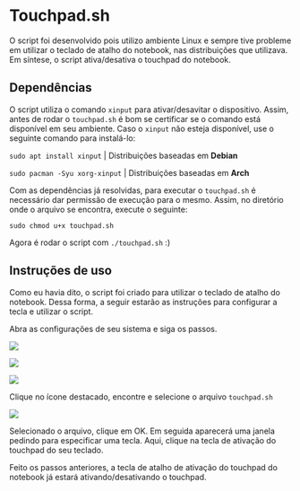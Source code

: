 # Touchpad.sh
O script foi desenvolvido pois utilizo ambiente Linux e sempre tive probleme em utilizar o teclado de atalho do notebook, nas distribuições que utilizava. Em síntese, o script ativa/desativa o touchpad do notebook.

## Dependências
O script utiliza o comando `xinput` para ativar/desavitar o dispositivo. Assim, antes de rodar o `touchpad.sh` é bom se certificar se o comando está disponível em seu ambiente. Caso o `xinput` não esteja disponível, use o seguinte comando para instalá-lo:

`sudo apt install xinput` | Distribuições baseadas em **Debian**

`sudo pacman -Syu xorg-xinput` | Distribuições baseadas em **Arch**

Com as dependências já resolvidas, para executar o `touchpad.sh` é necessário dar permissão de execução para o mesmo. Assim, no diretório onde o arquivo se encontra, execute o seguinte:

`sudo chmod u+x touchpad.sh`

Agora é rodar o script com `./touchpad.sh` :)


## Instruções de uso
Como eu havia dito, o script foi criado para utilizar o teclado de atalho do notebook. Dessa forma, a seguir estarão as instruções para configurar a tecla e utilizar o script.

Abra as configurações de seu sistema e siga os passos.

![](https://i.imgur.com/FC2F4Xn.png)

![](https://i.imgur.com/dI3G4nG.png)

![](https://i.imgur.com/IyRvYYy.png)

Clique no ícone destacado, encontre e selecione o arquivo `touchpad.sh`

![](https://i.imgur.com/V2jZ93f.png)

Selecionado o arquivo, clique em OK. Em seguida aparecerá uma janela pedindo para especificar uma tecla. Aqui, clique na tecla de ativação do touchpad do seu teclado.

Feito os passos anteriores, a tecla de atalho de ativação do touchpad do notebook já estará ativando/desativando o touchpad.